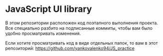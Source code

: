 # JavaScript UI library

В этом репозитории расположен код поэтапного выполнения проекта. Все специально разбито на подписанные коммиты, чтобы вам было удобно просматривать изменения. 

Если хотите просматривать код в виде отдельных папок, то вам в этот репозиторий: <https://github.com/yankovalenko94/JS_practice>